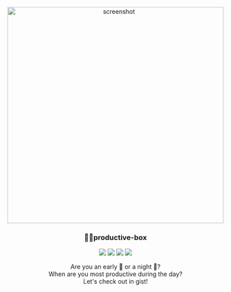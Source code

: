 <p align="center">	
  <a href="http://lovera.maxam.now.sh/">	
    <img src="https://user-images.githubusercontent.com/25841814/79395484-5081ae80-7fac-11ea-9e27-ac91472e31dd.png" alt="screenshot" width="500">	
  </a>	
  <h3 align="center">📌✨productive-box</h3>	
</p>	


<p align="center">	
   <img src="https://img.shields.io/badge/language-typescript-blue?style"/>	
   <img src="https://img.shields.io/github/license/maxam2017/productive-box"/>	
   <img src="https://img.shields.io/github/stars/maxam2017/productive-box"/>	
   <img src="https://img.shields.io/github/forks/maxam2017/productive-box"/>	
</p>	
<p align="center">	
   Are you an early 🐤 or a night 🦉?	
   <br/>	
   When are you most productive during the day?	
   <br/>	
   Let's check out in gist!	
</p>	
